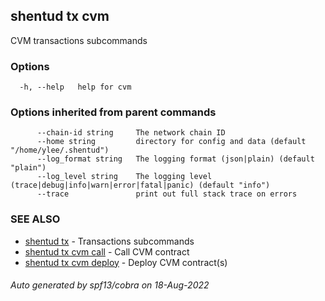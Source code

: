 ## shentud tx cvm

CVM transactions subcommands

### Options

```
  -h, --help   help for cvm
```

### Options inherited from parent commands

```
      --chain-id string     The network chain ID
      --home string         directory for config and data (default "/home/ylee/.shentud")
      --log_format string   The logging format (json|plain) (default "plain")
      --log_level string    The logging level (trace|debug|info|warn|error|fatal|panic) (default "info")
      --trace               print out full stack trace on errors
```

### SEE ALSO

* [shentud tx](shentud_tx.md)	 - Transactions subcommands
* [shentud tx cvm call](shentud_tx_cvm_call.md)	 - Call CVM contract
* [shentud tx cvm deploy](shentud_tx_cvm_deploy.md)	 - Deploy CVM contract(s)

###### Auto generated by spf13/cobra on 18-Aug-2022
